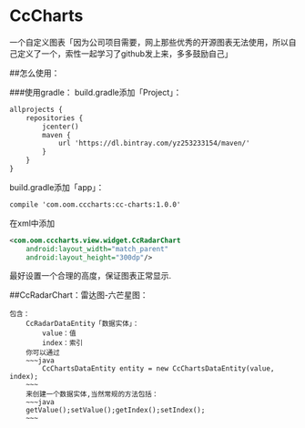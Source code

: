 # CcCharts
一个自定义图表「因为公司项目需要，网上那些优秀的开源图表无法使用，所以自己定义了一个，索性一起学习了github发上来，多多鼓励自己」

##怎么使用：

###使用gradle：
build.gradle添加「Project」：
~~~xml
allprojects {
    repositories {
        jcenter()
        maven {
            url 'https://dl.bintray.com/yz253233154/maven/'
        }
    }
}
~~~

build.gradle添加「app」：
~~~xml
compile 'com.oom.cccharts:cc-charts:1.0.0'
~~~

在xml中添加
~~~xml
<com.oom.cccharts.view.widget.CcRadarChart
    android:layout_width="match_parent"
    android:layout_height="300dp"/>
~~~

最好设置一个合理的高度，保证图表正常显示.


##CcRadarChart：雷达图-六芒星图：

    包含：
        CcRadarDataEntity「数据实体」：
            value：值 
            index：索引
        你可以通过 
        ~~~java
            CcChartsDataEntity entity = new CcChartsDataEntity(value, index);
        ~~~
        来创建一个数据实体,当然常规的方法包括：
        ~~~java
        getValue();setValue();getIndex();setIndex();
        ~~~
        
    
